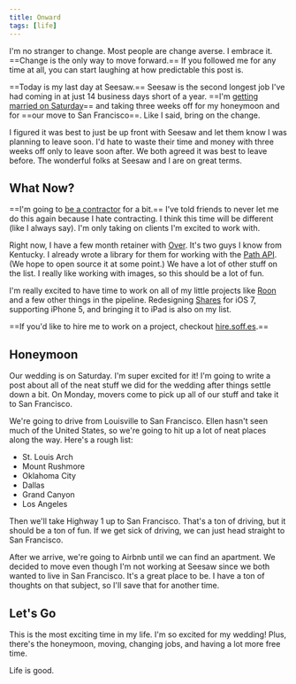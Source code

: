```yaml
---
title: Onward
tags: [life]
---
```


I'm no stranger to change. Most people are change averse. I embrace it. ==Change is the only way to move forward.== If you followed me for any time at all, you can start laughing at how predictable this post is.

==Today is my last day at Seesaw.== Seesaw is the second longest job I've had coming in at just 14 business days short of a year. ==I'm [getting married on Saturday](http://samandellen.com)== and taking three weeks off for my honeymoon and for ==our move to San Francisco==. Like I said, bring on the change.

I figured it was best to just be up front with Seesaw and let them know I was planning to leave soon. I'd hate to waste their time and money with three weeks off only to leave soon after. We both agreed it was best to leave before. The wonderful folks at Seesaw and I are on great terms.

## What Now?

==I'm going to [be a contractor](http://hire.soff.es) for a bit.== I've told friends to never let me do this again because I hate contracting. I think this time will be different (like I always say). I'm only taking on clients I'm excited to work with.

Right now, I have a few month retainer with [Over](http://madewithover.com). It's two guys I know from Kentucky. I already wrote a library for them for working with the [Path API](http://techcrunch.com/2013/08/12/path-opens-its-api/). (We hope to open source it at some point.) We have a lot of other stuff on the list. I really like working with images, so this should be a lot of fun.

I'm really excited to have time to work on all of my little projects like [Roon](http://roon.io) and a few other things in the pipeline. Redesigning [Shares](http://getsharesapp.com) for iOS 7, supporting iPhone 5, and bringing it to iPad is also on my list.

==If you'd like to hire me to work on a project, checkout [hire.soff.es](http://hire.soff.es).==

## Honeymoon

Our wedding is on Saturday. I'm super excited for it! I'm going to write a post about all of the neat stuff we did for the wedding after things settle down a bit. On Monday, movers come to pick up all of our stuff and take it to San Francisco.

We're going to drive from Louisville to San Francisco. Ellen hasn't seen much of the United States, so we're going to hit up a lot of neat places along the way. Here's a rough list:

* St. Louis Arch
* Mount Rushmore
* Oklahoma City
* Dallas
* Grand Canyon
* Los Angeles

Then we'll take Highway 1 up to San Francisco. That's a ton of driving, but it should be a ton of fun. If we get sick of driving, we can just head straight to San Francisco.

After we arrive, we're going to Airbnb until we can find an apartment. We decided to move even though I'm not working at Seesaw since we both wanted to live in San Francisco. It's a great place to be. I have a ton of thoughts on that subject, so I'll save that for another time.

## Let's Go

This is the most exciting time in my life. I'm so excited for my wedding! Plus, there's the honeymoon, moving, changing jobs, and having a lot more free time.

Life is good.
